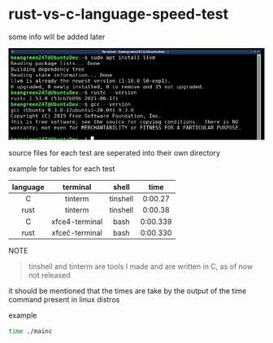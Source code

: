 # rust-vs-c-language-speed-test
some info will be added later

![](pics/versions.png)

source files for each test are seperated into their own directory

example for tables for each test

|language|terminal|shell|time|
|:---:|:---:|:---:|:---:|
|C|tinterm|tinshell|0:00.27|
|rust|tinterm|tinshell|0:00.38|
|C|xfce4-terminal|bash|0:00.339|
|rust|xfceč-terminal|bash|0:00.330|

NOTE
> tinshell and tinterm are tools I made and are written in C, as of now not released

it should be mentioned that the times are take by the output of the time command present in linux distros

example
```bash
time ./mainc
```
